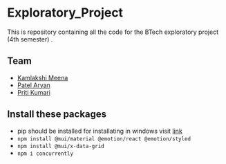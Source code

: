 # Exploratory_Project
This is repository containing all the code for the BTech exploratory project (4th semester) .

## Team  
* [Kamlakshi Meena](https://github.com/Kamlakshi)  
* [Patel Aryan](https://github.com/Eli4479)  
* [Priti Kumari](https://github.com/amyra98)  

## Install these packages

*  pip should be installed for installating in windows visit [link](https://pip.pypa.io/en/stable/installation/) 
* `npm install @mui/material @emotion/react @emotion/styled`
* `npm install @mui/x-data-grid`
* `npm i concurrently`